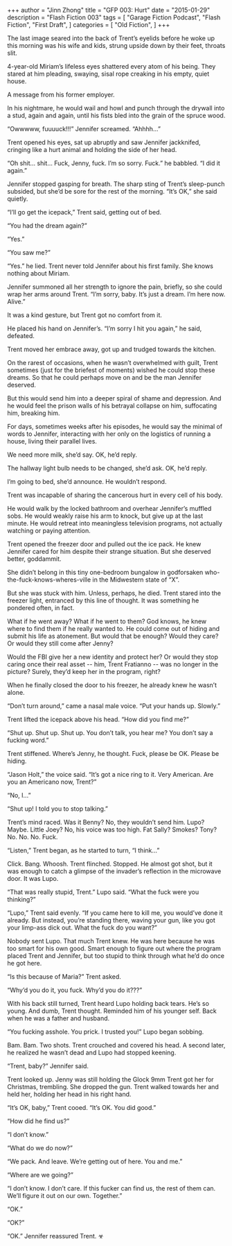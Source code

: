 +++
author = "Jinn Zhong"
title = "GFP 003: Hurt"
date = "2015-01-29"
description = "Flash Fiction 003"
tags = [
    "Garage Fiction Podcast",
    "Flash Fiction",
    "First Draft",
]
categories = [
    "Old Fiction",
]
+++

The last image seared into the back of Trent’s eyelids before he woke up this morning was his wife and kids, strung upside down by their feet, throats slit. 

4-year-old Miriam’s lifeless eyes shattered every atom of his being. They stared at him pleading, swaying, sisal rope creaking in his empty, quiet house.

A message from his former employer.

In his nightmare, he would wail and howl and punch through the drywall into a stud, again and again, until his fists bled into the grain of the spruce wood.

“Owwwww, fuuuuck!!!” Jennifer screamed. “Ahhhh...”

Trent opened his eyes, sat up abruptly and saw Jennifer jackknifed, cringing like a hurt animal and holding the side of her head.

“Oh shit... shit... Fuck, Jenny, fuck. I’m so sorry. Fuck.” he babbled. “I did it again.”

Jennifer stopped gasping for breath. The sharp sting of Trent’s sleep-punch subsided, but she’d be sore for the rest of the morning. “It’s OK,” she said quietly.

“I’ll go get the icepack,” Trent said, getting out of bed.

“You had the dream again?”

“Yes.”

“You saw me?”

“Yes.” he lied. Trent never told Jennifer about his first family. She knows nothing about Miriam.

Jennifer summoned all her strength to ignore the pain, briefly, so she could wrap her arms around Trent. “I’m sorry, baby. It’s just a dream. I’m here now. Alive.”

It was a kind gesture, but Trent got no comfort from it. 

He placed his hand on Jennifer’s. “I’m sorry I hit you again,” he said, defeated. 

Trent moved her embrace away, got up and trudged towards the kitchen.

On the rarest of occasions, when he wasn’t overwhelmed with guilt, Trent sometimes (just for the briefest of moments) wished he could stop these dreams. So that he could perhaps move on and be the man Jennifer deserved.

But this would send him into a deeper spiral of shame and depression. And he would feel the prison walls of his betrayal collapse on him, suffocating him, breaking him.

For days, sometimes weeks after his episodes, he would say the minimal of words to Jennifer, interacting with her only on the logistics of running a house, living their parallel lives.

We need more milk, she’d say. OK, he’d reply.

The hallway light bulb needs to be changed, she’d ask. OK, he’d reply.

I’m going to bed, she’d announce. He wouldn’t respond.

Trent was incapable of sharing the cancerous hurt in every cell of his body. 

He would walk by the locked bathroom and overhear Jennifer’s muffled sobs. He would weakly raise his arm to knock, but give up at the last minute. He would retreat into meaningless television programs, not actually watching or paying attention.

Trent opened the freezer door and pulled out the ice pack. He knew Jennifer cared for him despite their strange situation. But she deserved better, goddammit.

She didn’t belong in this tiny one-bedroom bungalow in godforsaken who-the-fuck-knows-wheres-ville in the Midwestern state of “X”.

But she was stuck with him. Unless, perhaps, he died. Trent stared into the freezer light, entranced by this line of thought. It was something he pondered often, in fact.

What if he went away? What if he went to them? God knows, he knew where to find them if he really wanted to. He could come out of hiding and submit his life as atonement. But would that be enough? Would they care? Or would they still come after Jenny?

Would the FBI give her a new identity and protect her? Or would they stop caring once their real asset -- him, Trent Fratianno -- was no longer in the picture? Surely, they’d keep her in the program, right?

When he finally closed the door to his freezer, he already knew he wasn’t alone.

“Don’t turn around,” came a nasal male voice. “Put your hands up. Slowly.”

Trent lifted the icepack above his head. “How did you find me?”

“Shut up. Shut up. Shut up. You don’t talk, you hear me? You don’t say a fucking word.”

Trent stiffened. Where’s Jenny, he thought. Fuck, please be OK. Please be hiding.

“Jason Holt,” the voice said. “It’s got a nice ring to it. Very American. Are you an Americano now, Trent?”

“No, I...”

“Shut up! I told you to stop talking.”

Trent’s mind raced. Was it Benny? No, they wouldn’t send him. Lupo? Maybe. Little Joey? No, his voice was too high. Fat Sally? Smokes? Tony? No. No. No. Fuck.

“Listen,” Trent began, as he started to turn, “I think...”

Click. Bang. Whoosh. Trent flinched. Stopped. He almost got shot, but it was enough to catch a glimpse of the invader’s reflection in the microwave door. It was Lupo.

“That was really stupid, Trent.” Lupo said. “What the fuck were you thinking?”

“Lupo,” Trent said evenly. “If you came here to kill me, you would’ve done it already. But instead, you’re standing there, waving your gun, like you got your limp-ass dick out. What the fuck do you want?”

Nobody sent Lupo. That much Trent knew. He was here because he was too smart for his own good. Smart enough to figure out where the program placed Trent and Jennifer, but too stupid to think through what he’d do once he got here.

“Is this because of Maria?” Trent asked.

“Why’d you do it, you fuck. Why’d you do it???”

With his back still turned, Trent heard Lupo holding back tears. He’s so young. And dumb, Trent thought. Reminded him of his younger self. Back when he was a father and husband.

“You fucking asshole. You prick. I trusted you!” Lupo began sobbing.

Bam. Bam. Two shots. Trent crouched and covered his head. A second later, he realized he wasn’t dead and Lupo had stopped keening.

“Trent, baby?” Jennifer said.

Trent looked up. Jenny was still holding the Glock 9mm Trent got her for Christmas, trembling. She dropped the gun. Trent walked towards her and held her, holding her head in his right hand.

“It’s OK, baby,” Trent cooed. “It’s OK. You did good.”

“How did he find us?”

“I don’t know.”

“What do we do now?”

“We pack. And leave. We’re getting out of here. You and me.”

“Where are we going?”

“I don’t know. I don’t care. If this fucker can find us, the rest of them can. We’ll figure it out on our own. Together.”

“OK.”

“OK?”

“OK.” Jennifer reassured Trent. ☣


